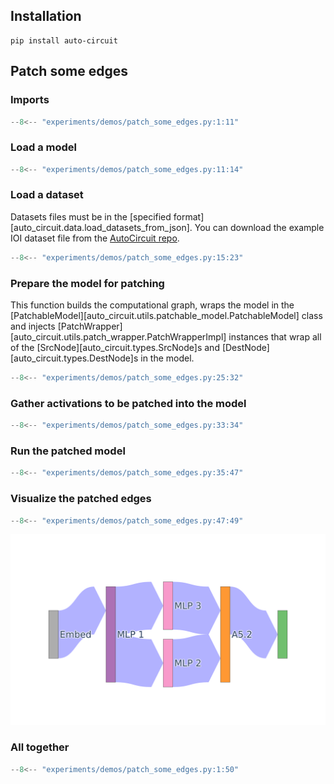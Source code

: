 
## Installation
```
pip install auto-circuit
```

## Patch some edges

### Imports
```python
--8<-- "experiments/demos/patch_some_edges.py:1:11"
```

### Load a model
```python
--8<-- "experiments/demos/patch_some_edges.py:11:14"
```

### Load a dataset
Datasets files must be in the
[specified format][auto_circuit.data.load_datasets_from_json].
You can download the example IOI dataset file from the
[AutoCircuit repo](https://github.com/UFO-101/auto-circuit/blob/main/datasets/ioi/ioi_vanilla_template_prompts.json).
```python
--8<-- "experiments/demos/patch_some_edges.py:15:23"
```

### Prepare the model for patching
This function builds the computational graph, wraps the model in the
[PatchableModel][auto_circuit.utils.patchable_model.PatchableModel] class and injects
[PatchWrapper][auto_circuit.utils.patch_wrapper.PatchWrapperImpl] instances that wrap
all of the [SrcNode][auto_circuit.types.SrcNode]s and
[DestNode][auto_circuit.types.DestNode]s in the model.
```python
--8<-- "experiments/demos/patch_some_edges.py:25:32"
```

### Gather activations to be patched into the model
```python
--8<-- "experiments/demos/patch_some_edges.py:33:34"
```

### Run the patched model
```python
--8<-- "experiments/demos/patch_some_edges.py:35:47"
```

### Visualize the patched edges
```python
--8<-- "experiments/demos/patch_some_edges.py:47:49"
```

![](../../assets/Small_Circuit_Viz.png)

### All together
```python
--8<-- "experiments/demos/patch_some_edges.py:1:50"
```
